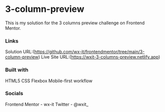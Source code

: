 # 3-column-preview

This is my solution for the 3 columns preview challenge on Frontend Mentor.

### Links

Solution URL:(https://github.com/wx-it/frontendmentor/tree/main/3-column-preview)
Live Site URL:(https://wxit-3-columns-preview.netlify.app)

### Built with

HTML5
CSS
Flexbox
Mobile-first workflow

### Socials

Frontend Mentor - wx-it
Twitter - @wxit\_
